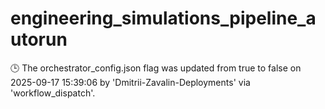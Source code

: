 # engineering_simulations_pipeline_autorun

🕒 The orchestrator_config.json flag was updated from true to false on 2025-09-17 15:39:06 by 'Dmitrii-Zavalin-Deployments' via 'workflow_dispatch'.
